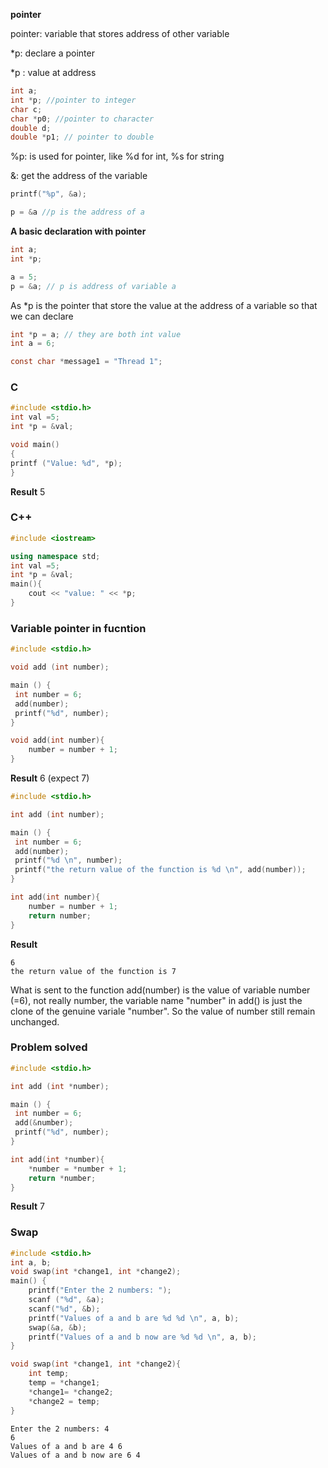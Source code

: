 **pointer**

pointer: variable that stores address of other variable

*p: declare a pointer

*p : value at address

`````c
int a;
int *p; //pointer to integer
char c;
char *p0; //pointer to character
double d;
double *p1; // pointer to double
`````

%p: is used for pointer, like %d for int, %s for string

&: get the address of the variable


`````c
printf("%p", &a);
`````
`````c
p = &a //p is the address of a
`````

**A basic declaration with pointer**

`````c
int a;
int *p;

a = 5;
p = &a; // p is address of variable a
`````

As *p is the pointer that store the value at the address of a variable so that we can declare

```c
int *p = a; // they are both int value
int a = 6;
```

```c
const char *message1 = "Thread 1";
```

### C

```c++
#include <stdio.h>
int val =5;
int *p = &val;

void main()
{
printf ("Value: %d", *p);	
}
```

**Result** 5

### C++

```c++
#include <iostream>

using namespace std;
int val =5;
int *p = &val;
main(){
	cout << "value: " << *p;
}
```

### Variable pointer in fucntion 

```c
#include <stdio.h>

void add (int number);

main () {
 int number = 6;
 add(number);
 printf("%d", number);
}

void add(int number){
	number = number + 1;
}
```
**Result** 6 (expect 7)

```c
#include <stdio.h>

int add (int number);

main () {
 int number = 6;
 add(number);
 printf("%d \n", number);
 printf("the return value of the function is %d \n", add(number));
}

int add(int number){
	number = number + 1;
	return number;
}
```
**Result** 
```
6 
the return value of the function is 7 
```

What is sent to the function add(number) is the value of variable number (=6), not really number, the variable name "number" in add() is just the clone of the genuine variale "number". So the value of number still remain unchanged.

### Problem solved

```c
#include <stdio.h>

int add (int *number);

main () {
 int number = 6;
 add(&number);
 printf("%d", number);
}

int add(int *number){
	*number = *number + 1;
	return *number;
}
```

**Result** 7

### Swap

```c
#include <stdio.h>
int a, b;
void swap(int *change1, int *change2);
main() {
	printf("Enter the 2 numbers: ");
	scanf ("%d", &a);
	scanf("%d", &b);
	printf("Values of a and b are %d %d \n", a, b);
	swap(&a, &b);
	printf("Values of a and b now are %d %d \n", a, b);
}

void swap(int *change1, int *change2){
	int temp;
	temp = *change1;
	*change1= *change2;
	*change2 = temp;
}
```
```
Enter the 2 numbers: 4
6
Values of a and b are 4 6 
Values of a and b now are 6 4 
```
